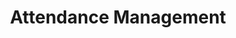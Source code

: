 ---
title: Attendance Management
description: Easy HR Provides employee attendance management system. you can easy track your employees attendance and find out their in-time, out-time and total hours for a week or month. Employees can either use the web or mobile check-in/checkout screen.
icon: clock
showOnHomePage: false
showOnMenu: true
details:
    - title: Track Time & Attendance
      description: With Easy HR, you can easy track your employees attendance and find out their in-time, out-time and total hours for a week or month. employees can either use the web or mobile checkin/checkout screen or you can use your existing attendance terminal to import data. Using our API you can integrate your existing attendance terminal with attendance management module. It will capture in and out time and calculate the total hours worked on a weekly and monthly basis.
      image: /assets/images/features/shift-management.png
    - title: Mobile Attendance & Location
      description: With Easy HR mobile app, your employees can checkin and checkout from remote locations. you can track time and location of the employee with the GPS data and Location Address. This is very helpful for companies with sales & remote employees. It bring more control and transparency with the employee work hours.
      image: /assets/images/features/geo-fence-chcek-in.png
    - title: Reports
      description: Easy HR provides a lot of tabular and graphical reports for attendance with the ability to filter data.
      image: /assets/images/features/attendance-1.jpg
---